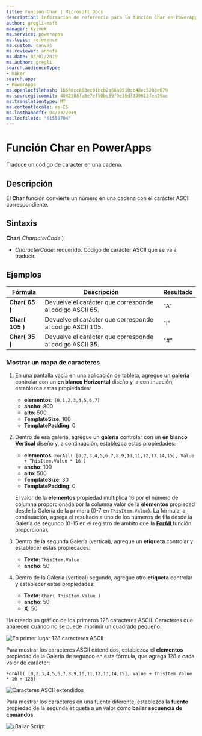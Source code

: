 ```yaml
---
title: Función Char | Microsoft Docs
description: Información de referencia para la función Char en PowerApps, incluidos ejemplos y sintaxis
author: gregli-msft
manager: kvivek
ms.service: powerapps
ms.topic: reference
ms.custom: canvas
ms.reviewer: anneta
ms.date: 03/01/2019
ms.author: gregli
search.audienceType:
- maker
search.app:
- PowerApps
ms.openlocfilehash: 1b598cc863ec01bcb2a66a9510cb48ec5203e679
ms.sourcegitcommit: 4042388fa5e7ef50bc59f9e35df330613fea29ae
ms.translationtype: MT
ms.contentlocale: es-ES
ms.lasthandoff: 04/23/2019
ms.locfileid: "61559704"
---
```

# <a name="char-function-in-powerapps"></a>Función Char en PowerApps

Traduce un código de carácter en una cadena.

## <a name="description"></a>Descripción

El **Char** función convierte un número en una cadena con el carácter ASCII correspondiente.

## <a name="syntax"></a>Sintaxis

**Char**( *CharacterCode* )

- *CharacterCode*: requerido. Código de carácter ASCII que se va a traducir.

## <a name="examples"></a>Ejemplos

| Fórmula | Descripción | Resultado |
| --- | --- | --- |
| **Char( 65 )** |Devuelve el carácter que corresponde al código ASCII 65. |"A" |
| **Char( 105 )** |Devuelve el carácter que corresponde al código ASCII 105. |"i" |
| **Char( 35 )** |Devuelve el carácter que corresponde al código ASCII 35. |"#" |

### <a name="display-a-character-map"></a>Mostrar un mapa de caracteres

1. En una pantalla vacía en una aplicación de tableta, agregue un [ **galería** ](../controls/control-gallery.md) controlar con un **en blanco Horizontal** diseño y, a continuación, establezca estas propiedades:

    - **elementos**: `[0,1,2,3,4,5,6,7]`
    - **ancho**: 800
    - **alto**: 500
    - **TemplateSize**: 100
    - **TemplatePadding**: 0

1. Dentro de esa galería, agregue un **galería** controlar con un **en blanco Vertical** diseño y, a continuación, establezca estas propiedades:

    - **elementos**: `ForAll( [0,2,3,4,5,6,7,8,9,10,11,12,13,14,15], Value + ThisItem.Value * 16 )`
    - **ancho**: 100
    - **alto**: 500
    - **TemplateSize**: 30
    - **TemplatePadding**: 0

    El valor de la **elementos** propiedad multiplica 16 por el número de columna proporcionada por la columna valor de la **elementos** propiedad desde la Galería de la primera (0-7 en `ThisItem.Value`). La fórmula, a continuación, agrega el resultado a uno de los números de fila desde la Galería de segundo (0-15 en el registro de ámbito que la [ **ForAll** ](function-forall.md) función proporciona).

1. Dentro de la segunda Galería (vertical), agregue un **etiqueta** controlar y establecer estas propiedades:

    - **Texto**: `ThisItem.Value`
    - **ancho**: 50

1. Dentro de la Galería (vertical) segundo, agregue otro **etiqueta** controlar y establecer estas propiedades:

    - **Texto**: `Char( ThisItem.Value )`
    - **ancho**: 50
    - **X**: 50

Ha creado un gráfico de los primeros 128 caracteres ASCII. Caracteres que aparecen cuando no se puede imprimir un cuadrado pequeño.

![En primer lugar 128 caracteres ASCII](media/function-char/chart-lower.png)

Para mostrar los caracteres ASCII extendidos, establezca el **elementos** propiedad de la Galería de segundo en esta fórmula, que agrega 128 a cada valor de carácter:

`ForAll( [0,2,3,4,5,6,7,8,9,10,11,12,13,14,15], Value + ThisItem.Value * 16 + 128)`

![Caracteres ASCII extendidos](media/function-char/chart-higher.png)

Para mostrar los caracteres en una fuente diferente, establezca la **fuente** propiedad de la segunda etiqueta a un valor como **bailar secuencia de comandos**.

![¿Bailar Script](media/function-char/chart-higher-dancing-script.png)
